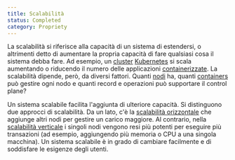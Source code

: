 ```yaml
---
title: Scalabilità
status: Completed
category: Propriety
---
```


La scalabilità si riferisce alla capacità di un sistema di estendersi, o altrimenti detto di aumentare la propria capacità di fare qualsiasi cosa il sistema debba fare. Ad esempio, un [cluster](/it/cluster/) [Kubernetes](/it/kubernetes/) si scala aumentando o riducendo il numero delle  applicazioni [containerizzate](/it/containerization/). La scalabilità dipende, però, da diversi fattori. Quanti [nodi](/it/nodes/) ha, quanti [containers](/it/container/) può gestire ogni nodo e quanti record e operazioni può supportare il control plane?

Un sistema scalabile facilita l'aggiunta di ulteriore capacità. Si distinguono due approcci di scalabilità. Da un lato, c'è la [scalabilità orizzontale](/it/horizontal_scaling/) che aggiunge altri nodi per gestire un carico maggiore. Al contrario, nella  [scalabilità verticale](/it/vertical_scaling/) i singoli nodi vengono resi più potenti per eseguire più transazioni (ad esempio, aggiungendo più memoria o CPU a una singola macchina). Un sistema scalabile è in grado di cambiare facilmente e di soddisfare le esigenze degli utenti.

